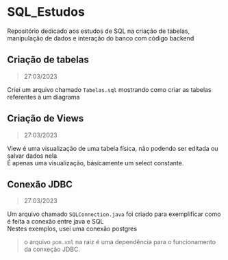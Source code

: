 # SQL_Estudos
Repositório dedicado aos estudos de SQL na criação de tabelas, manipulação de dados e interação do banco com código backend

## Criação de tabelas
> 27:03/2023

Criei um arquivo chamado ```Tabelas.sql``` mostrando como criar as tabelas referentes à um diagrama

## Criação de Views
> 27:03/2023

View é uma visualização de uma tabela física, não podendo ser editada ou salvar dados nela<br>
É apenas uma visualização, básicamente um select constante.<br>

## Conexão JDBC
> 27:03/2023

Um arquivo chamado ```SQLConnection.java``` foi criado para exemplificar como é feita a conexão entre java e SQL<br>
Nestes exemplos, usei uma conexão postgres<br>

> o arquivo ```pom.xml``` na raiz é uma dependência para o funcionamento da conxeção JDBC.